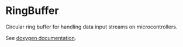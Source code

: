 # RingBuffer
Circular ring buffer for handling data input streams on microcontrollers.

See [doxygen documentation](https://htmlpreview.github.io/?https://github.com/julianschick/ringbuffer/blob/master/doc/html/index.html).
